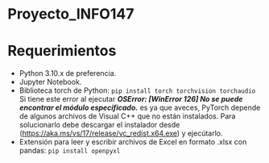 # Proyecto_INFO147

# Requerimientos

- Python 3.10.x de preferencia.  
- Jupyter Notebook.  
- Biblioteca torch de Python: ```pip install torch torchvision torchaudio```  
Si tiene este error al ejecutar ***OSError: [WinError 126] No se puede encontrar el módulo especificado.*** es ya que aveces, PyTorch depende de algunos archivos de Visual C++ que no están instalados. Para solucionarlo debe descargar el instalador desde (https://aka.ms/vs/17/release/vc_redist.x64.exe) y ejecútarlo.  
- Extensión para leer y escribir archivos de Excel en formato .xlsx con pandas: `pip install openpyxl`  
